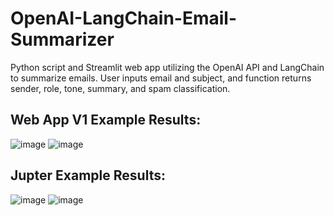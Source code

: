 # OpenAI-LangChain-Email-Summarizer
Python script and Streamlit web app utilizing the OpenAI API and LangChain to summarize emails. User inputs email and subject, and function returns sender, role, tone, summary, and spam classification.

## Web App V1 Example Results:
![image](https://github.com/petermartens98/OpenAI-LangChain-Email-Summarizer/assets/87671757/3f3476c5-d0c8-46ec-bc92-47648afc477b)
![image](https://github.com/petermartens98/OpenAI-LangChain-Email-Summarizer/assets/87671757/c65c7c5c-cddb-4ade-a65e-7f2a559c04df)

## Jupter Example Results: 
![image](https://github.com/petermartens98/OpenAI-LangChain-Email-Summarizer/assets/87671757/b2f87832-913e-4d1e-b0e7-50d753bc12cf)
![image](https://github.com/petermartens98/OpenAI-LangChain-Email-Summarizer/assets/87671757/da54a562-e2a9-4f18-9e11-25a3ba20e1e7)

